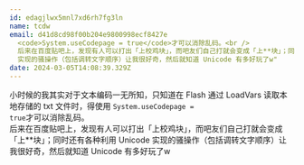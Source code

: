 ```yaml
---
id: edagjlwx5mnl7xd6rh7fg3ln
name: tcdw
email: d41d8cd98f00b204e9800998ecf8427e
  <code>System.useCodepage = true</code>才可以消除乱码。<br />
  后来在百度贴吧上，发现有人可以打出「上校鸡块」，而吧友们自己打就会变成「上**块」；同时还有各种利用 Unicode
  实现的骚操作（包括调转文字顺序）让我很好奇，然后就知道 Unicode 有多好玩了w"
date: 2024-03-05T14:08:39.329Z
---
```

小时候的我其实对于文本编码一无所知，只知道在 Flash 通过 LoadVars 读取本地存储的 txt 文件时，得使用 <code>System.useCodepage = true</code>才可以消除乱码。<br /> 后来在百度贴吧上，发现有人可以打出「上校鸡块」，而吧友们自己打就会变成「上**块」；同时还有各种利用 Unicode 实现的骚操作（包括调转文字顺序）让我很好奇，然后就知道 Unicode 有多好玩了w
